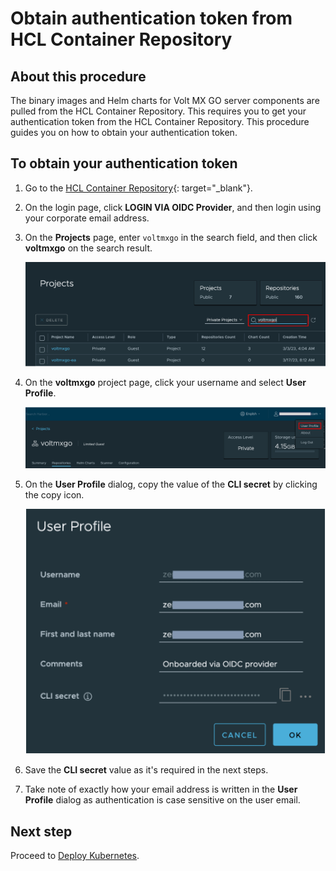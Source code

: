 # Obtain authentication token from HCL Container Repository

## About this procedure

<!--!!!warning "Important"
    This procedure is for containerized deployment only.

--8<-- "devtestenvironment.md"-->
    
The binary images and Helm charts for Volt MX GO server components are pulled from the HCL Container Repository. This requires you to get your authentication token from the HCL Container Repository. This procedure guides you on how to obtain your authentication token. 

## To obtain your authentication token

1. Go to the [HCL Container Repository](https://hclcr.io){: target="_blank"}.
2. On the login page, click **LOGIN VIA OIDC Provider**, and then login using your corporate email address.
3. On the **Projects** page, enter `voltmxgo` in the search field, and then click **voltmxgo** on the search result. 

    ![search project](../assets/images/searchproj.png)

4. On the **voltmxgo** project page, click your username and select **User Profile**.

    ![user profile](../assets/images/userprofile1.png)

5. On the **User Profile** dialog, copy the value of the **CLI secret** by clicking the copy icon.

    ![user profile dialog](../assets/images/userprofile.png)

6. Save the **CLI secret** value as it's required in the next steps. 
7. Take note of exactly how your email address is written in the **User Profile** dialog as authentication is case sensitive on the user email.

## Next step
Proceed to [Deploy Kubernetes](deploykubernetes.md).